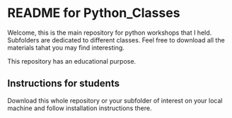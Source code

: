 # README for Python_Classes

Welcome, this is the main repository for python workshops that I held. Subfolders are dedicated to different classes. Feel free to download all the materials tahat you may find interesting.

This repository has an educational purpose.


## Instructions for students

Download this whole repository or your subfolder of interest on your local machine and follow installation instructions there.
